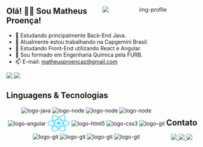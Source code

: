 
<div align="center">
  
  <img align="right" alt="img-profile" width="250" style="" src="https://i.imgur.com/CGX64F9.png">
  
  <div align="left">
    <h2> Olá! 🙋‍♂️ Sou Matheus Proença! </h2>
  
  - 🌱 Estudando principalmente Back-End Java.
  - 🏢 Atualmente estou trabalhando na Capgemini Brasil.
  - 🎨 Estudando Front-End utilizando React e Angular.
  - 🧪 Sou formado em Engenharia Química pela FURB.
  - 📫 E-mail: matheusproencaz@gmail.com

  </div>
  
  <div align="left">
  
  <img height="150em" src="https://github-readme-stats.vercel.app/api?username=matheusproencaz&show_icons=true&theme=tokyonight&include_all_commits=true&count_private=true"/>

  <img height="150em" src="https://github-readme-stats.vercel.app/api/top-langs/?username=matheusproencaz&layout=compact&langs_count=7&theme=tokyonight"/>
  
  </div>
    
</div>
  
  ## Linguagens & Tecnologias

<div style="display: flex;">
  <div align="center">
  
  <img align="center" alt="logo-java" height="50" width="60" src="https://cdn.jsdelivr.net/gh/devicons/devicon/icons/java/java-original-wordmark.svg">

  <img align="center" alt="logo-node" height="50" width="60" src="https://cdn.jsdelivr.net/gh/devicons/devicon/icons/javascript/javascript-original.svg">

  <img align="center" alt="logo-node" height="50" width="60" src="https://cdn.jsdelivr.net/gh/devicons/devicon/icons/typescript/typescript-original.svg">

  <img align="center" alt="logo-node" height="50" width="60" src="https://cdn.jsdelivr.net/gh/devicons/devicon/icons/nodejs/nodejs-original.svg">

  <img align="center" alt="logo-angular" height="50" width="60" src="https://cdn.jsdelivr.net/gh/devicons/devicon/icons/angularjs/angularjs-plain.svg">

  <img align="center" alt="logo-React" height="50" width="60" src="https://raw.githubusercontent.com/devicons/devicon/master/icons/react/react-original.svg">

  <img align="center" alt="logo-html5" height="50" width="60" src="https://cdn.jsdelivr.net/gh/devicons/devicon/icons/html5/html5-original.svg">

  <img align="center" alt="logo-css3" height="50" width="60" src="https://cdn.jsdelivr.net/gh/devicons/devicon/icons/css3/css3-original.svg">

  <img align="center" alt="logo-git" height="50" width="60" src="https://cdn.jsdelivr.net/gh/devicons/devicon/icons/git/git-original.svg">

  <img align="center" alt="logo-git" height="50" width="60" src="https://cdn.jsdelivr.net/gh/devicons/devicon/icons/postgresql/postgresql-original.svg">

  <img align="center" alt="logo-git" height="50" width="60" src="https://cdn.jsdelivr.net/gh/devicons/devicon/icons/mysql/mysql-original.svg">

  <img align="center" alt="logo-git" height="50" width="60" src="https://cdn.jsdelivr.net/gh/devicons/devicon/icons/mongodb/mongodb-original.svg">

  <img align="center" alt="logo-git" height="50" width="60" src="https://cdn.jsdelivr.net/gh/devicons/devicon/icons/docker/docker-original.svg">
    
  </div>
    
<div>
 
                                                                 
  ## Contato
 
<div align="center"> 
  <a href="https://www.instagram.com/matheusproencaz/" target="_blank">
    <img src="https://img.shields.io/badge/-Instagram-%23E4405F?style=for-the-badge&logo=instagram&logoColor=white" target="_blank">
  </a>
  <a href = "mailto:matheusproencaz@gmail.com">
    <img src="https://img.shields.io/badge/-Gmail-%23333?style=for-the-badge&logo=gmail&logoColor=white" target="_blank">
  </a>
  <a href="https://www.linkedin.com/in/matheus-proençaz/" target="_blank">
    <img src="https://img.shields.io/badge/-LinkedIn-%230077B5?style=for-the-badge&logo=linkedin&logoColor=white" target="_blank">
  </a>
  
</div>
